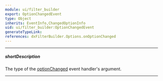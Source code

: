 ```yaml
---
module: ui/filter_builder
export: OptionChangedEvent
type: Object
inherits: EventInfo,ChangedOptionInfo
uid: ui/filter_builder:OptionChangedEvent
generateTypeLink: 
references: dxFilterBuilder.Options.onOptionChanged
---
```

---
##### shortDescription
The type of the [optionChanged]({basewidgetpath}/Events/#optionChanged) event handler's argument.

---
<!-- Description goes here -->